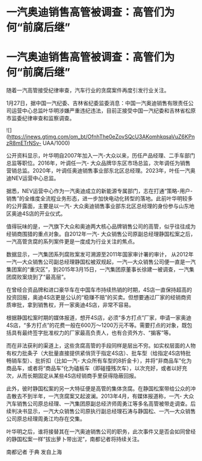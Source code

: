 # 一汽奥迪销售高管被调查：高管们为何“前腐后继”

# 一汽奥迪销售高管被调查：高管们为何“前腐后继”

随着一汽高管接受纪律审查，汽车行业的贪腐案件再度引发行业关注。

1月27日，据中国一汽纪委、吉林省纪委监委消息：中国一汽奥迪销售有限责任公司运营中心总监叶华明涉嫌严重违纪违法，目前正接受中国一汽纪委和吉林省松原市监委纪律审查和监察调查。

![](https://inews.gtimg.com/om_bt/OfnhThe0eZovSQcU3AKomhkqsaVuZ6KPnzR8mETrNSv-
UAA/1000)

公开资料显示，叶华明自2007年加入一汽-大众以来，历任产品经理、二手车部门总监等职位。2016年，叶调任一汽-
大众品牌华东区市场总监，次年调任为销售营销总监。2020年，叶调任奥迪销售事业部东北区总经理。2023年，叶任一汽奥迪NEV运营中心总监。

据悉，NEV运营中心作为一汽奥迪成立的新能源专属部门，志在打通“策略-用户-
销售”的全维度全流程业务形态，进一步加快电动化转型的落地。此前叶华明较多的公开露面，主要是以一汽-
大众奥迪销售事业部东北区总经理的身份参与山东地区奥迪4S店的开业仪式。

值得玩味的是，一汽旗下大众和奥迪两大核心品牌销售公司的高管，似乎往往成为经销商围猎的重点对象。自2012年一汽-
大众销售公司原副总经理静国松案之后，一汽高管贪腐的系列案件更是一度成为行业关注的焦点。

数据显示，一汽集团系列腐败案发可溯源至2011年国家审计署的审计，
从2012年一汽—大众销售公司副总经理静国松被双规起，一汽—大众销售公司便一直是一汽集团案的“重灾区”，到2015年3月15日，一汽集团原董事长徐建一被调查，一汽集团腐败案烧到了“最高层”。

在曾经合资品牌和进口豪华车在中国车市持续热销的时期，4S店一直保持超高的投资回报，奥迪4S店更是公认的“稳赚不赔”的买卖。但想要通过厂家的经销商资质审批，拿到销售权，开一家奥迪4S店，非常不容易。

根据静国松案时期的媒体报道，想开4S店，必须“多方打点”厂家，申请一家奥迪4S店，“多方打点”的花费一般在600万～1200万元不等。需要打点的对象，既包括具有最终签字批准权力的厂家最高负责人，也有合资外方、“掮客”等。

而在非法获利的渠道上，这些贪腐高管的手段同样是层出不穷。如实权层面的人物有权力批条子（大批量直接提供紧俏货于指定4S店）、批车型（给指定4S店特批畅销车型）、批折扣（比如一汽-
大众所有车型的8折金卡），并将“非商品车”化为商品车，或者将“商品车”化为磕板车（即碰撞残次车），以次充好，或者以好充次，从而长期固定从某些4S店经销商手里获得隐蔽回报。

此外，彼时静国松案的另一大特征便是高管的集体贪腐。在静国松案带给公众的冲击散去不到半年，一汽贪腐案又起波澜。2013年4月，有媒体报道称，一汽-
大众汽车销售公司原总经理、一汽集团原副总经济师周勇江等多名高管被带走调查。后续判决书显示，一汽大众销售公司原执行副总经理石涛与静国松、一汽—大众销售公司原总经理周勇江均存在交集。

叶华明之后，谁将接替其在一汽奥迪销售公司的职务，此次事件又是否会如同曾经的静国松案一样“拔出萝卜带出泥”，南都记者将持续关注。

南都记者 于典 发自上海

